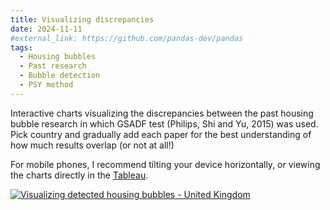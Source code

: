 ```yaml
---
title: Visualizing discrepancies
date: 2024-11-11
#external_link: https://github.com/pandas-dev/pandas
tags:
  - Housing bubbles
  - Past research
  - Bubble detection
  - PSY method
---
```


Interactive charts visualizing the discrepancies between the past housing bubble research in which GSADF test (Philips, Shi and Yu, 2015) was used. Pick country and gradually add each paper for the best understanding of how much results overlap (or not at all!)

For mobile phones, I recommend tilting your device horizontally, or viewing the charts directly in the [Tableau](https://public.tableau.com/shared/6CFY7MWQT?:display_count=n&:origin=viz_share_link).

<div class="tableauPlaceholder" id="viz1735517132628" style="width: 100%; height: auto; max-width: 1200px; min-width: 600px; margin: 0 auto;">
    <noscript>
        <a href="https://public.tableau.com/shared/6CFY7MWQT?:display_count=n&:origin=viz_share_link">
            <img alt="Visualizing detected housing bubbles - United Kingdom" 
                 src="https://public.tableau.com/static/images/HS/HSQ356B5K/1_rss.png" style="border: none;" />
        </a>
    </noscript>
    <object class="tableauViz" style="display: none;">
        <param name="host_url" value="https%3A%2F%2Fpublic.tableau.com%2F" />
        <param name="embed_code_version" value="3" />
        <param name="path" value="shared/HSQ356B5K" />
        <param name="toolbar" value="yes" />
        <param name="static_image" value="https://public.tableau.com/static/images/HS/HSQ356B5K/1.png" />
        <param name="animate_transition" value="yes" />
        <param name="display_static_image" value="yes" />
        <param name="display_spinner" value="yes" />
        <param name="display_overlay" value="yes" />
        <param name="display_count" value="yes" />
        <param name="language" value="en-US" />
    </object>
</div>
<script type="text/javascript">
    var divElement = document.getElementById('viz1735517132628');
    var vizElement = divElement.getElementsByTagName('object')[0];
    if (window.innerWidth <= 600) {
        // Mobile optimization
        vizElement.style.width = '100%';
        vizElement.style.height = '500px';
    } else {
        // Desktop optimization
        vizElement.style.width = '100%';
        vizElement.style.height = (divElement.offsetWidth * 0.6) + 'px'; // Better scaling
    }
    var scriptElement = document.createElement('script');
    scriptElement.src = 'https://public.tableau.com/javascripts/api/viz_v1.js';
    vizElement.parentNode.insertBefore(scriptElement, vizElement);
</script>

